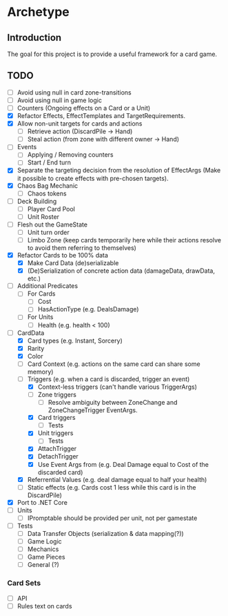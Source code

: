 # Archetype

## Introduction
The goal for this project is to provide a useful framework for a card game.

## TODO
- [ ] Avoid using null in card zone-transitions
- [ ] Avoid using null in game logic
- [ ] Counters (Ongoing effects on a Card or a Unit)
- [x] Refactor Effects, EffectTemplates and TargetRequirements.
- [x] Allow non-unit targets for cards and actions
	- [ ] Retrieve action (DiscardPile -> Hand)
	- [ ] Steal action (from zone with different owner -> Hand)
- [ ] Events
	- [ ] Applying / Removing counters
	- [ ] Start / End turn
- [x] Separate the targeting decision from the resolution of EffectArgs (Make it possible to create effects with pre-chosen targets).
- [x] Chaos Bag Mechanic
	- [ ] Chaos tokens
- [ ] Deck Building
	- [ ] Player Card Pool
	- [ ] Unit Roster
- [ ] Flesh out the GameState
	- [ ] Unit turn order
	- [ ] Limbo Zone (keep cards temporarily here while their actions resolve to avoid them referring to themselves)
- [x] Refactor Cards to be 100% data
	- [x] Make Card Data (de)serializable
	- [x] (De)Serialization of concrete action data (damageData, drawData, etc.)
- [ ] Additional Predicates
	- [ ] For Cards
		- [ ] Cost
		- [ ] HasActionType (e.g. DealsDamage)
	- [ ] For Units
		- [ ] Health (e.g. health < 100)
- [ ] CardData
	- [x] Card types (e.g. Instant, Sorcery)
	- [x] Rarity
	- [x] Color
	- [ ] Card Context (e.g. actions on the same card can share some memory)
	- [ ] Triggers (e.g. when a card is discarded, trigger an event)
		- [x] Context-less triggers (can't handle various TriggerArgs)
		- [ ] Zone triggers
			- [ ] Resolve ambiguity between ZoneChange and ZoneChangeTrigger EventArgs.
		- [x] Card triggers
			- [ ] Tests
		- [x] Unit triggers
			- [ ] Tests
		- [x] AttachTrigger
		- [x] DetachTrigger
		- [x] Use Event Args from (e.g. Deal Damage equal to Cost of the discarded card)
	- [x] Referrential Values (e.g. deal damage equal to half your health)
	- [ ] Static effects (e.g. Cards cost 1 less while this card is in the DiscardPile)
- [x] Port to .NET Core
- [ ] Units
	- [ ] IPromptable should be provided per unit, not per gamestate
- [ ] Tests
	- [ ] Data Transfer Objects (serialization & data mapping(?))
	- [ ] Game Logic
	- [ ] Mechanics
	- [ ] Game Pieces
	- [ ] General (?)
### Card Sets
- [ ] API
- [ ] Rules text on cards